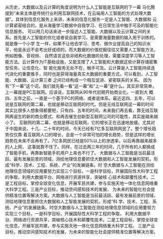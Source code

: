 从历史，大数据以及云计算的角度说明为什么人工智能是互联网的下一幕
   马化腾提到“未来主体是传统行业利用互联网技术，在云端用人工智能的方式处理大数据”。具体到信息化服务上来讲，未来的信息化服务一定是人工智能、大数据和
云计算紧密结合的，是从海量学习数据中自我学习、在日常生活中触手可及的智能化信息服务。
可以用几句话来进一步描述人工智能、大数据以及云计算之间的关系。首先是人工智能的优化或者说自我学习，是需要海量数据的输入用于训练的。就是像一个小学
生一样，如果不让他去学习、思考、做作业提高自己的知识水平，他是永远不会考出好成绩的。而大数据的价值挖掘往往又需要人工智能方法，例如图像、音视频、
自然语言这些非结构化数据的处理，需要深度学习等人工智能方法。云计算作为IT基础设施，又能支撑了人工智能和大数据这些计算存储密集型任务，让信息化、智
能化服务无处不在，触手可及。云计算是人工智能持续迭代进化的重要推手，同时也是获得海量真实大数据的重要方式。可以看到，人工智能、大数据、云计算三者
之间已经构成一个相互促进、紧密联系的关系。
   因为有“下一幕”这个词，我们就先看一看“这一幕”和“上一幕”是什么。其实非常简单，上一幕就是PC互联网。应该说，互联网从90年代初期开始商业化，一直到大
概四、五年之前，一直是一个基于PC的网络、或者说体系。最近这四、五年，可以说是互联网的第二幕，也就是移动互联网的时代。但是无线互联网这一幕的时间
其实比很多人想象得都要短，只有四、五年的时间，未来我们再去看，靠无线互联网再诞生的新的商业模式、和再去催生创新型互联网公司的可能性，其实是越来越小了。
互联网的第二幕、也就是移动互联网，它的增长正在迅速地放缓。尤其对于中国来说，十几、二十年的时间，今天已经有7亿多互联网网民了。整个增长趋势仅仅靠
着互联网人口的增长，会是一个非常可怕的增长趋势，但是这样的增长趋势在未来不会再有了。7亿多网民已经是50%以上的渗透率，以后再靠越来越多的人上网，
这事就靠不住了。同样，在过去两三年的时间，几乎所有的人都换成了智能手机，再靠新智能手机用户上来也不行了。
  大数据与人工智能是当前最活跃、最有发展前景的领域，测绘地理信息要抓住大数据和人工智能发展的契机，形成“科学、技术、工程、系统、产业”的发展链条。时
空大数据与人工智能在测绘地理信息领域的应用要努力实现三个目标，一是科学目标，开展国际性大科学工程的争取，利用大数据平台、网络进行资源共享，突破核
心技术和颠覆性技术。二是工程目标，掌控全球变化信息，开展军民共建，参与实施天地一体化信息网络重大科学工程。三是产业目标，推动空间感知技术的发展，
为未来的智能化社会提供精准位置等解决方案。大数据与人工智能是当前最活跃、最有发展前景的领域，测绘地理信息要抓住大数据和人工智能发展的契机，形成“科
学、技术、工程、系统、产业”的发展链条。时空大数据与人工智能在测绘地理信息领域的应用要努力实现三个目标，一是科学目标，开展国际性大科学工程的争取，
利用大数据平台、网络进行资源共享，突破核心技术和颠覆性技术。二是工程目标，掌控全球变化信息，开展军民共建，参与实施天地一体化信息网络重大科学工程。
三是产业目标，推动空间感知技术的发展，为未来的智能化社会提供精准位置等解决方案。
